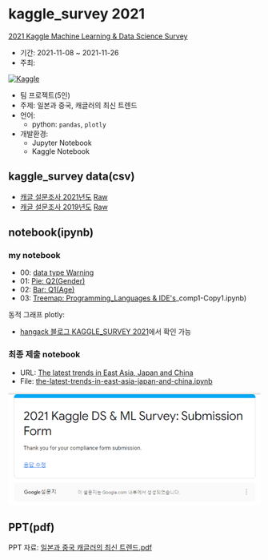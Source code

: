 # kaggle_survey 2021

[2021 Kaggle Machine Learning & Data Science Survey](https://www.kaggle.com/c/kaggle-survey-2021)

 - 기간: 2021-11-08 ~ 2021-11-26
 - 주최: 

[![Kaggle](https://www.kaggle.com/static/images/site-logo.png)](https://www.kaggle.com/)
 - 팀 프로젝트(5인)
 - 주제: 일본과 중국, 캐글러의 최신 트렌드
 - 언어:
   - python: `pandas`, `plotly`
 - 개발환경:
   - Jupyter Notebook
   - Kaggle Notebook


## kaggle_survey data(csv)

 - [캐글 설문조사 2021년도](https://github.com/hangack/project-green/blob/main/Kaggle_Survey-2021/data/kaggle-survey-2021/kaggle_survey_2021_responses.csv) [Raw](https://raw.githubusercontent.com/hangack/project-green/main/Kaggle_Survey-2021/data/kaggle-survey-2021/kaggle_survey_2021_responses.csv)
 - [캐글 설문조사 2019년도](https://github.com/hangack/project-green/blob/main/Kaggle_Survey-2021/data/kaggle-survey-2019/multiple_choice_responses.csv) [Raw](https://raw.githubusercontent.com/hangack/project-green/main/Kaggle_Survey-2021/data/kaggle-survey-2019/multiple_choice_responses.csv)



## notebook(ipynb)

### my notebook
 - 00: [data type Warning](https://github.com/hangack/project-green/blob/main/Kaggle_Survey-2021/notebook/my_work/Kaggle_Survey00%20data%20type%20Warning%20%5Bpandas%5D.ipynb)
 - 01: [Pie: Q2(Gender)](https://github.com/hangack/project-green/blob/main/Kaggle_Survey-2021/notebook/my_work/Kaggle_Survey01%20Pie%20%5BPlotly%5D.ipynb)
 - 02: [Bar: Q1(Age)](https://github.com/hangack/project-green/blob/main/Kaggle_Survey-2021/notebook/my_work/Kaggle_Survey02%20Bar%20%5BPlotly%5D.ipynb)
 - 03: [Treemap: Programming_Languages & IDE's](https://github.com/hangack/project-green/blob/main/Kaggle_Survey-2021/notebook/my_work/Kaggle_Survey03%20Treemap%20%5BPlotly%5D.ipynb)_comp1-Copy1.ipynb)
 
동적 그래프 plotly:
 - [hangack 블로그 KAGGLE_SURVEY 2021](https://hangack.github.io/categories/%EC%97%B0%EC%8A%B5/%ED%8C%8C%EC%9D%B4%EC%8D%AC/Kaggle-Survey-2021/)에서 확인 가능


### 최종 제출 notebook
 - URL: [The latest trends in East Asia, Japan and China](https://www.kaggle.com/kwdoku145/the-latest-trends-in-east-asia-japan-and-china)
 - File: [the-latest-trends-in-east-asia-japan-and-china.ipynb](https://github.com/hangack/project-green/blob/main/Kaggle_Survey-2021/notebook/the-latest-trends-in-east-asia-japan-and-china.ipynb)

![submit](https://github.com/hangack/project-green/blob/main/Kaggle_Survey-2021/notebook/submit.PNG)

## PPT(pdf)

PPT 자료: [일본과 중국 캐글러의 최신 트렌드.pdf](https://github.com/hangack/project-green/blob/main/Kaggle_Survey-2021/docs/%EC%9D%BC%EB%B3%B8%EA%B3%BC%20%EC%A4%91%EA%B5%AD%20%EC%BA%90%EA%B8%80%EB%9F%AC%EC%9D%98%20%EC%B5%9C%EC%8B%A0%20%ED%8A%B8%EB%A0%8C%EB%93%9C.pdf)